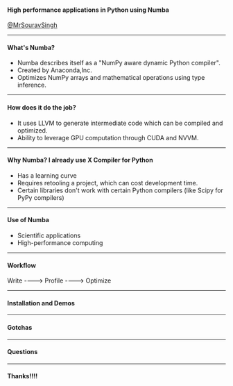 #### High performance applications in Python using Numba
[@MrSouravSingh](https://twitter.com/MrSouravSingh)

---

#### What's Numba?

- Numba describes itself as a "NumPy aware dynamic Python compiler".
- Created by Anaconda,Inc.
- Optimizes NumPy arrays and mathematical operations using type inference.

---

#### How does it do the job?

- It uses LLVM to generate intermediate code which can be compiled and optimized.
- Ability to leverage GPU computation through CUDA and NVVM.

----

#### Why Numba? I already use X Compiler for Python

- Has a learning curve
- Requires retooling a project, which can cost development time.
- Certain libraries don't work with certain Python compilers (like Scipy for PyPy compilers)

---

#### Use of Numba

- Scientific applications
- High-performance computing

---

#### Workflow

Write ----> Profile ----> Optimize

---

#### Installation and Demos

---

#### Gotchas

---

#### Questions

---

#### Thanks!!!!
